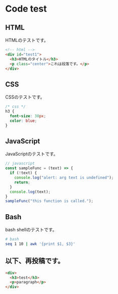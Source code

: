 # Code test

## HTML
HTMLのテストです。

```html
<!-- html -->
<div id="test1">
  <h3>HTMLのタイトル</h3>
  <p class="center">これは段落です。</p>
</div>
```

## CSS
CSSのテストです。

```css
/* css */
h3 {
  font-size: 30px;
  color: blue;
}
```

## JavaScript
JavaScriptのテストです。

```javascript
// javascript
const sampleFunc = (text) => {
  if (!text) {
    console.log("alert: arg text is undefined");
    return;
  }
  console.log(text);
}
sampleFunc("this function is called.");
```

## Bash
bash shellのテストです。

```bash
# bash
seq 1 10 | awk '{print $1, $3}'
```


## 以下、再投稿です。

```html
<div>
  <h3>test</h3>
  <p>paragraph</p>
</div>
```





                   
                   
                   
                   
                   
                   
                   
                   
                   
